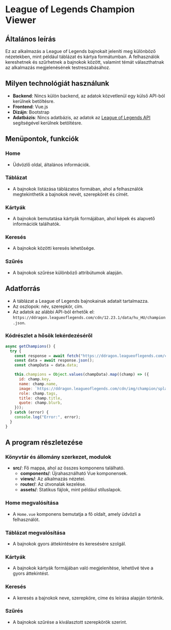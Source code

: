 # League of Legends Champion Viewer

## Általános leírás
Ez az alkalmazás a League of Legends bajnokait jeleníti meg különböző nézetekben, mint például táblázat és kártya formátumban. A felhasználók kereshetnek és szűrhetnek a bajnokok között, valamint témát választhatnak az alkalmazás megjelenésének testreszabásához.

## Milyen technológiát használunk
- **Backend**: Nincs külön backend, az adatok közvetlenül egy külső API-ból kerülnek betöltésre.
- **Frontend**: Vue.js
- **Dizájn**: Bootstrap
- **Adatbázis**: Nincs adatbázis, az adatok az [League of Legends API](https://developer.riotgames.com/) segítségével kerülnek betöltésre.

## Menüpontok, funkciók
### Home
- Üdvözlő oldal, általános információk.

### Táblázat
- A bajnokok listázása táblázatos formában, ahol a felhasználók megtekinthetik a bajnokok nevét, szerepkörét és címét.

### Kártyák
- A bajnokok bemutatása kártyák formájában, ahol képek és alapvető információk találhatók.

### Keresés
- A bajnokok közötti keresés lehetősége.

### Szűrés
- A bajnokok szűrése különböző attribútumok alapján.

## Adatforrás
- A táblázat a League of Legends bajnokainak adatait tartalmazza.
- Az oszlopok: név, szerepkör, cím.
- Az adatok az alábbi API-ból érhetők el: `https://ddragon.leagueoflegends.com/cdn/12.23.1/data/hu_HU/champion.json`.

### Kódrészlet a hősök lekérdezéséről
```js
async getChampions() {
  try {
    const response = await fetch("https://ddragon.leagueoflegends.com/cdn/12.23.1/data/hu_HU/champion.json");
    const data = await response.json();
    const champData = data.data;

    this.champions = Object.values(champData).map((champ) => ({
      id: champ.key,
      name: champ.name,
      image: `https://ddragon.leagueoflegends.com/cdn/img/champion/splash/${champ.id}_0.jpg`,
      role: champ.tags,
      title: champ.title,
      quote: champ.blurb,
    }));
  } catch (error) {
    console.log("Error:", error);
  }
}
```

## A program részletezése
### Könyvtár és állomány szerkezet, modulok
- **src/**: Fő mappa, ahol az összes komponens található.
  - **components/**: Újrahasználható Vue komponensek.
  - **views/**: Az alkalmazás nézetei.
  - **router/**: Az útvonalak kezelése.
  - **assets/**: Statikus fájlok, mint például stíluslapok.

### Home megvalósítása
- A `Home.vue` komponens bemutatja a fő oldalt, amely üdvözli a felhasználót.

### Táblázat megvalósítása
- A bajnokok gyors áttekintésére és keresésére szolgál.

### Kártyák
- A bajnokok kártyák formájában való megjelenítése, lehetővé téve a gyors áttekintést.

### Keresés
- A keresés a bajnokok neve, szerepköre, címe és leírása alapján történik.

### Szűrés
- A bajnokok szűrése a kiválasztott szerepkörök szerint.
